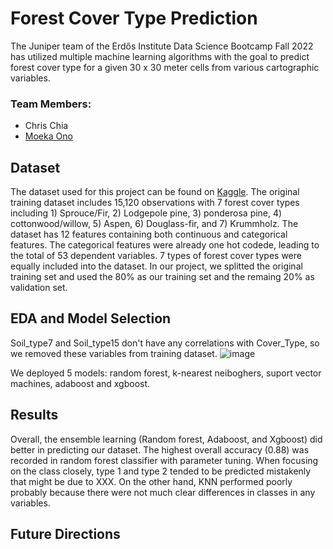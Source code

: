 # Forest Cover Type Prediction
The Juniper team of the Erdős Institute Data Science Bootcamp Fall 2022 has utilized multiple machine learning algorithms with the goal to predict forest cover type for a given 30 x 30 meter cells from various cartographic variables.

### Team Members:
- Chris Chia
- [Moeka Ono](https://www.linkedin.com/in/moeka-ono/)

## Dataset
The dataset used for this project can be found on [Kaggle](https://www.kaggle.com/competitions/forest-cover-type-kernels-only/data). The original training dataset includes 15,120 observations with 7 forest cover types including 1) Sprouce/Fir, 2) Lodgepole pine, 3) ponderosa pine, 4) cottonwood/willow, 5) Aspen, 6) Douglass-fir, and 7) Krummholz. The dataset has 12 features containing both continuous and categorical features. The categorical features were already one hot codede, leading to the total of 53 dependent variables. 7 types of forest cover types were equally included into the dataset. In our project, we splitted the original training set and used the 80% as our training set and the remaing 20% as validation set. 

## EDA and Model Selection
Soil_type7 and Soil_type15 don't have any correlations with Cover_Type, so we removed these variables from training dataset.
![image](https://user-images.githubusercontent.com/90373346/204120644-ff4ba1d8-f6a3-4b04-bcfe-23425a923e38.png)

We deployed 5 models: random forest, k-nearest neiboghers, suport vector machines, adaboost and xgboost. 

## Results
Overall, the ensemble learning (Random forest, Adaboost, and Xgboost) did better in predicting our dataset. The highest overall accuracy (0.88) was recorded in random forest classifier with parameter tuning. When focusing on the class closely, type 1 and type 2 tended to be predicted mistakenly that might be due to XXX. On the other hand, KNN performed poorly probably because there were not much clear differences in classes in any variables.   


## Future Directions
